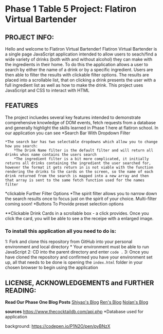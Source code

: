
# Phase 1 Table 5 Project: Flatiron Virtual Bartender

## PROJECT INFO:

Hello and welcome to Flatiron Virtual Bartender! Flatiron Virtual Bartender is a single page JavaScript application intended to allow users to seach/find a wide variety of drinks (both with and without alcohol) they can make with the ingredients in their home. To do this the application allows a user to search by either the name of a drink or by a specific ingredient. Users are then able to filter the results with clickable filter options. The results are placed into a scrollable list, that on clicking a drink presents the user with a full ingredient list as well as how to make the drink. This project uses JavaScript and CSS to interact with HTML

## FEATURES

The project incluedes several key features intended to demonstrate comprehensive knowledge of DOM events, fetch requests from a database and generally highlight the skills learned in Phase 1 here at flatiron school. In our application you can see
*Search Bar With Dropdown Filter

    *The search bar has two selectable dropdowns which allow you to change how you search:
        *The Drink Name filter is the default filter and will return all drinks whos name contains the users search
        *The ingredient filter is a bit more complicated, it initially returns all drinks containing the ingredient the user searched for, however the format it gets return in is not viable with the function rendering the drinks to the cards on the screen, so the name of each drink returned from the search is mapped into a new array and then that array is sent to the same fetch function used for the names filter

*clickable Further Filter Options
*The spirit filter allows you to narrow down the search results once to focus just on the spirit of your choice. Multi-filter coming soon!
*Buttons To Provide preset selection options

**Clickable Drink Cards in a scrollable box - a click provides. Once you click the card, you will be able to see a the receipe with a enlarged image. 


### To install this application all you need to do is:

1: Fork and clone this repository from GitHub into your personal environment and local directory \* Your environment must be able to run JavaScript
2: CD into the parent directory and enter `code .`
3: Once you have cloned the repository and confirmed you have your environment set up, all that needs to be done is opening the `index.html` folder in your chosen browser to begin using the application

## LICENSE, ACKNOWLEDGEMENTS and FURTHER READING:

**Read Our Phase One Blog Posts**
    [Shiyao's Blog](https://medium.com/@zsshiyaozhai/behind-the-screen-my-journey-as-a-coding-rookie-through-phase-1-in-coding-bootcamp-7f3217cb7bb2)
    [Ren's Blog](https://dev.to/rcblake)
    [Nolan's Blog](https://nolan.hashnode.dev/)


**sources**
https://www.thecocktaildb.com/api.php
    *Database used for application
    
background:
https://codepen.io/P1N2O/pen/pyBNzX
